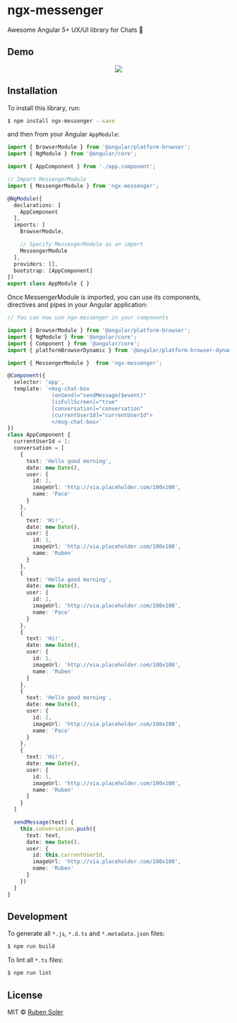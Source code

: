 # ngx-messenger 

Awesome Angular 5+ UX/UI library for Chats  💬

## Demo
<div style="text-align: center">
  <img src="https://rsginer.github.io/ngx-messenger/assets/demo.gif">
</div>

## Installation

To install this library, run:

```bash
$ npm install ngx-messenger --save
```

and then from your Angular `AppModule`:

```typescript
import { BrowserModule } from '@angular/platform-browser';
import { NgModule } from '@angular/core';

import { AppComponent } from './app.component';

// Import MessengerModule
import { MessengerModule } from 'ngx-messenger';

@NgModule({
  declarations: [
    AppComponent
  ],
  imports: [
    BrowserModule,

    // Specify MessengerModule as an import
    MessengerModule
  ],
  providers: [],
  bootstrap: [AppComponent]
})
export class AppModule { }
```

Once MessengerModule is imported, you can use its components, directives and pipes in your Angular application:

```typescript
// You can now use ngx-messenger in your components

import { BrowserModule } from '@angular/platform-browser';
import { NgModule } from '@angular/core';
import { Component } from '@angular/core';
import { platformBrowserDynamic } from '@angular/platform-browser-dynamic';

import { MessengerModule }  from 'ngx-messenger';

@Component({
  selector: 'app',
  template: `<msg-chat-box
              (onSend)="sendMessage($event)"
              [isFullScreen]="true"
              [conversation]="conversation"
              [currentUserId]="currentUserId">
              </msg-chat-box>`
})
class AppComponent {
  currentUserId = 1;
  conversation = [
    {
      text: 'Hello good morning',
      date: new Date(),
      user: {
        id: 2,
        imageUrl: 'http://via.placeholder.com/100x100',
        name: 'Paco'
      }
    },
    {
      text: 'Hi!',
      date: new Date(),
      user: {
        id: 1,
        imageUrl: 'http://via.placeholder.com/100x100',
        name: 'Ruben'
      }
    },
    {
      text: 'Hello good morning',
      date: new Date(),
      user: {
        id: 2,
        imageUrl: 'http://via.placeholder.com/100x100',
        name: 'Paco'
      }
    },
    {
      text: 'Hi!',
      date: new Date(),
      user: {
        id: 1,
        imageUrl: 'http://via.placeholder.com/100x100',
        name: 'Ruben'
      }
    },
    {
      text: 'Hello good morning',
      date: new Date(),
      user: {
        id: 2,
        imageUrl: 'http://via.placeholder.com/100x100',
        name: 'Paco'
      }
    },
    {
      text: 'Hi!',
      date: new Date(),
      user: {
        id: 1,
        imageUrl: 'http://via.placeholder.com/100x100',
        name: 'Ruben'
      }
    }
  ]

  sendMessage(text) {
    this.conversation.push({
      text: text,
      date: new Date(),
      user: {
        id: this.currentUserId,
        imageUrl: 'http://via.placeholder.com/100x100',
        name: 'Ruben'
      }
    })
  }
}

```

## Development

To generate all `*.js`, `*.d.ts` and `*.metadata.json` files:

```bash
$ npm run build
```

To lint all `*.ts` files:

```bash
$ npm run lint
```

## License

MIT © [Ruben Soler](mailto:r.solerginer@gmail.com)
